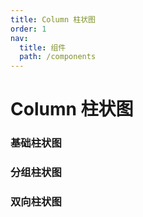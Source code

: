 ```yaml
---
title: Column 柱状图
order: 1
nav:
  title: 组件
  path: /components
---
```


# Column 柱状图

### 基础柱状图

<code src="./demos/basic.tsx"></code>

### 分组柱状图

<code src="./demos/group.tsx"></code>

### 双向柱状图

<code src="./demos/bidirection.tsx"></code>
